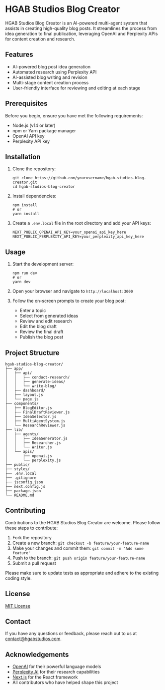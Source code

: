 # HGAB Studios Blog Creator

HGAB Studios Blog Creator is an AI-powered multi-agent system that assists in creating high-quality blog posts. It streamlines the process from idea generation to final publication, leveraging OpenAI and Perplexity APIs for content creation and research.

## Features

- AI-powered blog post idea generation
- Automated research using Perplexity API
- AI-assisted blog writing and revision
- Multi-stage content creation process
- User-friendly interface for reviewing and editing at each stage

## Prerequisites

Before you begin, ensure you have met the following requirements:

- Node.js (v14 or later)
- npm or Yarn package manager
- OpenAI API key
- Perplexity API key

## Installation

1. Clone the repository:
   ```
   git clone https://github.com/yourusername/hgab-studios-blog-creator.git
   cd hgab-studios-blog-creator
   ```

2. Install dependencies:
   ```
   npm install
   # or
   yarn install
   ```

3. Create a `.env.local` file in the root directory and add your API keys:
   ```
   NEXT_PUBLIC_OPENAI_API_KEY=your_openai_api_key_here
   NEXT_PUBLIC_PERPLEXITY_API_KEY=your_perplexity_api_key_here
   ```

## Usage

1. Start the development server:
   ```
   npm run dev
   # or
   yarn dev
   ```

2. Open your browser and navigate to `http://localhost:3000`

3. Follow the on-screen prompts to create your blog post:
   - Enter a topic
   - Select from generated ideas
   - Review and edit research
   - Edit the blog draft
   - Review the final draft
   - Publish the blog post

## Project Structure

```
hgab-studios-blog-creator/
├── app/
│   ├── api/
│   │   ├── conduct-research/
│   │   ├── generate-ideas/
│   │   └── write-blog/
│   ├── dashboard/
│   ├── layout.js
│   └── page.js
├── components/
│   ├── BlogEditor.js
│   ├── FinalDraftReviewer.js
│   ├── IdeaSelector.js
│   ├── MultiAgentSystem.js
│   └── ResearchReviewer.js
├── lib/
│   ├── agents/
│   │   ├── IdeaGenerator.js
│   │   ├── Researcher.js
│   │   └── Writer.js
│   └── apis/
│       ├── openai.js
│       └── perplexity.js
├── public/
├── styles/
├── .env.local
├── .gitignore
├── jsconfig.json
├── next.config.js
├── package.json
└── README.md
```

## Contributing

Contributions to the HGAB Studios Blog Creator are welcome. Please follow these steps to contribute:

1. Fork the repository
2. Create a new branch: `git checkout -b feature/your-feature-name`
3. Make your changes and commit them: `git commit -m 'Add some feature'`
4. Push to the branch: `git push origin feature/your-feature-name`
5. Submit a pull request

Please make sure to update tests as appropriate and adhere to the existing coding style.

## License

[MIT License](https://opensource.org/licenses/MIT)

## Contact

If you have any questions or feedback, please reach out to us at [contact@hgabstudios.com](mailto:contact@hgabstudios.com).

## Acknowledgements

- [OpenAI](https://openai.com/) for their powerful language models
- [Perplexity AI](https://www.perplexity.ai/) for their research capabilities
- [Next.js](https://nextjs.org/) for the React framework
- All contributors who have helped shape this project